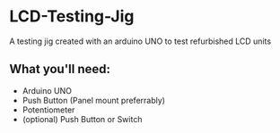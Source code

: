 # LCD-Testing-Jig
A testing jig created with an arduino UNO to test refurbished LCD units

## What you'll need:
- Arduino UNO
- Push Button (Panel mount preferrably)
- Potentiometer
- (optional) Push Button or Switch 
